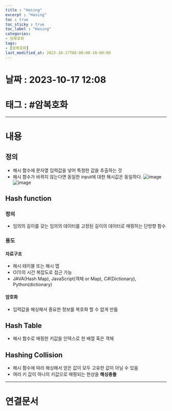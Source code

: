 ```yaml
---
title : "Hasing"
excerpt : "Hasing"
toc : true
toc_sticky : true
toc_label : "Hasing"
categories:
- 암복호화
tags:
- [암복호화]
last_modified_at: 2023-10-17T08:00:00-10:00:00
---
```


# 날짜 : 2023-10-17 12:08

# 태그 : #암복호화 
---

# 내용

## 정의
- 해시 함수에 문자열 입력값을 넣어 특정한 값을 추출하는 것
- 해시 함수가 바뀌지 않는다면 동일한 input에 대한 해시값은 동일하다.
![image](./../../assets/images/../../assets/Images/Hashing.png)
![image](./../../assets/images/../../assets/Images/Hashing_2.png)

## Hash function

### 정의
- 임의의 길이를 갖는 임의의 데이터를 고정된 길이의 데이터로 매핑하는 단방향 함수

### 용도

#### 자료구조
- 해시 테이블 또는 해시 맵
- O(1)의 시간 복잡도로 접근 가능
- JAVA(Hash Map), JavaScript(객체 or Map), C#(Dictionary), Python(dictionary)

#### 암호화
- 입력값을 해싱해서 중요한 정보를 복호화 할 수 없게 만듦

## Hash Table
- 해시 함수로 매핑한 키값을 인덱스로 한 배열 혹은 객체

## Hashing Collision
- 해시 함수에 따라 해싱해서 얻은 값이 모두 고유한 값이 아닐 수 있음
- 여러 키 값이 하나의 키값으로 매핑되는 현상을 **해싱충돌**

---

# 연결문서
